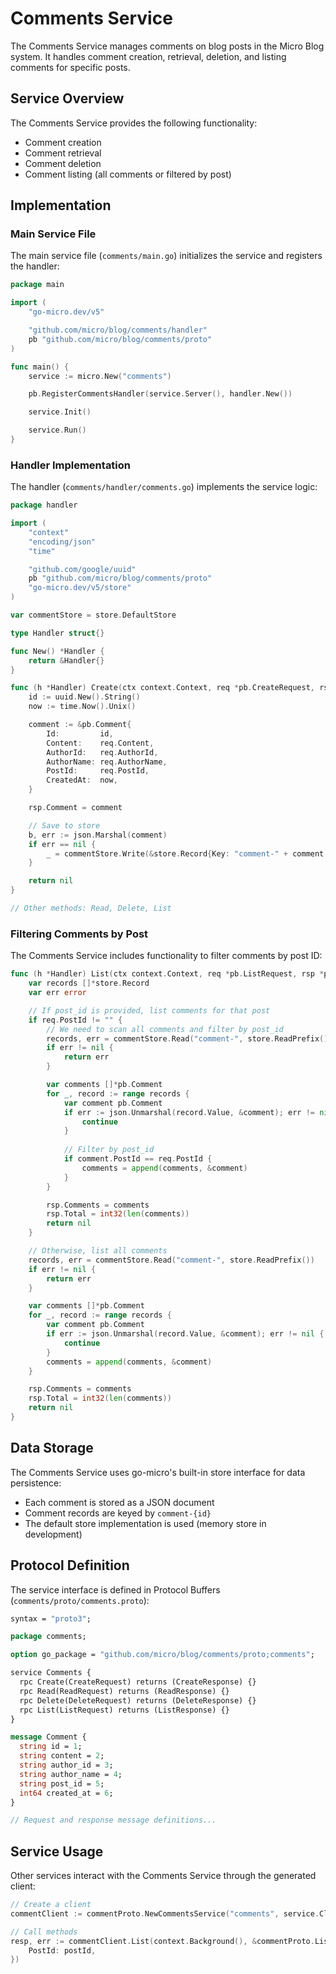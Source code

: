 # Comments Service

The Comments Service manages comments on blog posts in the Micro Blog system. It handles comment creation, retrieval, deletion, and listing comments for specific posts.

## Service Overview

The Comments Service provides the following functionality:

- Comment creation
- Comment retrieval
- Comment deletion
- Comment listing (all comments or filtered by post)

## Implementation

### Main Service File

The main service file (`comments/main.go`) initializes the service and registers the handler:

```go
package main

import (
    "go-micro.dev/v5"

    "github.com/micro/blog/comments/handler"
    pb "github.com/micro/blog/comments/proto"
)

func main() {
    service := micro.New("comments")

    pb.RegisterCommentsHandler(service.Server(), handler.New())

    service.Init()

    service.Run()
}
```

### Handler Implementation

The handler (`comments/handler/comments.go`) implements the service logic:

```go
package handler

import (
    "context"
    "encoding/json"
    "time"

    "github.com/google/uuid"
    pb "github.com/micro/blog/comments/proto"
    "go-micro.dev/v5/store"
)

var commentStore = store.DefaultStore

type Handler struct{}

func New() *Handler {
    return &Handler{}
}

func (h *Handler) Create(ctx context.Context, req *pb.CreateRequest, rsp *pb.CreateResponse) error {
    id := uuid.New().String()
    now := time.Now().Unix()

    comment := &pb.Comment{
        Id:         id,
        Content:    req.Content,
        AuthorId:   req.AuthorId,
        AuthorName: req.AuthorName,
        PostId:     req.PostId,
        CreatedAt:  now,
    }

    rsp.Comment = comment

    // Save to store
    b, err := json.Marshal(comment)
    if err == nil {
        _ = commentStore.Write(&store.Record{Key: "comment-" + comment.Id, Value: b})
    }

    return nil
}

// Other methods: Read, Delete, List
```

### Filtering Comments by Post

The Comments Service includes functionality to filter comments by post ID:

```go
func (h *Handler) List(ctx context.Context, req *pb.ListRequest, rsp *pb.ListResponse) error {
    var records []*store.Record
    var err error

    // If post_id is provided, list comments for that post
    if req.PostId != "" {
        // We need to scan all comments and filter by post_id
        records, err = commentStore.Read("comment-", store.ReadPrefix())
        if err != nil {
            return err
        }

        var comments []*pb.Comment
        for _, record := range records {
            var comment pb.Comment
            if err := json.Unmarshal(record.Value, &comment); err != nil {
                continue
            }
            
            // Filter by post_id
            if comment.PostId == req.PostId {
                comments = append(comments, &comment)
            }
        }

        rsp.Comments = comments
        rsp.Total = int32(len(comments))
        return nil
    }

    // Otherwise, list all comments
    records, err = commentStore.Read("comment-", store.ReadPrefix())
    if err != nil {
        return err
    }

    var comments []*pb.Comment
    for _, record := range records {
        var comment pb.Comment
        if err := json.Unmarshal(record.Value, &comment); err != nil {
            continue
        }
        comments = append(comments, &comment)
    }

    rsp.Comments = comments
    rsp.Total = int32(len(comments))
    return nil
}
```

## Data Storage

The Comments Service uses go-micro's built-in store interface for data persistence:

- Each comment is stored as a JSON document
- Comment records are keyed by `comment-{id}`
- The default store implementation is used (memory store in development)

## Protocol Definition

The service interface is defined in Protocol Buffers (`comments/proto/comments.proto`):

```protobuf
syntax = "proto3";

package comments;

option go_package = "github.com/micro/blog/comments/proto;comments";

service Comments {
  rpc Create(CreateRequest) returns (CreateResponse) {}
  rpc Read(ReadRequest) returns (ReadResponse) {}
  rpc Delete(DeleteRequest) returns (DeleteResponse) {}
  rpc List(ListRequest) returns (ListResponse) {}
}

message Comment {
  string id = 1;
  string content = 2;
  string author_id = 3;
  string author_name = 4;
  string post_id = 5;
  int64 created_at = 6;
}

// Request and response message definitions...
```

## Service Usage

Other services interact with the Comments Service through the generated client:

```go
// Create a client
commentClient := commentProto.NewCommentsService("comments", service.Client())

// Call methods
resp, err := commentClient.List(context.Background(), &commentProto.ListRequest{
    PostId: postId,
})
```